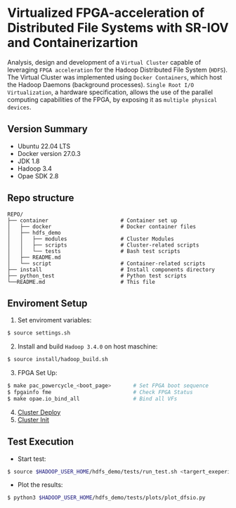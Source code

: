 # Virtualized FPGA-acceleration of Distributed File Systems with SR-IOV and Containerizartion
Analysis, design and development of a `Virtual Cluster` capable of leveraging `FPGA acceleration` for the Hadoop
Distributed File System (`HDFS`). The Virtual Cluster was implemented using `Docker Containers`, which host the Hadoop
Daemons (background processes). `Single Root I/O Virtualization`, a hardware specification, allows the use of the parallel
computing capabilities of the FPGA, by exposing it as `multiple physical devices`. 

## Version Summary
* Ubuntu 22.04 LTS
* Docker version 27.0.3
* JDK 1.8
* Hadoop 3.4
* Opae SDK 2.8

## Repo structure
```
REPO/
├── container                       # Container set up
│   ├── docker                      # Docker container files
│   ├── hdfs_demo
│   │   ├── modules                 # Cluster Modules
│   │   ├── scripts                 # Cluster-related scripts
│   │   └── tests                   # Bash test scripts
│   ├── README.md
│   └── script                      # Container-related scripts
├── install                         # Install components directory
├── python_test                     # Python test scripts
└──README.md                        # This file
```

## Enviroment Setup
1) Set enviroment variables:
```bash
$ source settings.sh
```
2) Install and build `Hadoop 3.4.0` on host maschine:
```bash
$ source install/hadoop_build.sh
```
3) FPGA Set Up:
```bash
$ make pac_powercycle_<boot_page>       # Set FPGA boot sequence
$ fpgainfo fme                          # Check FPGA Status
$ make opae.io_bind_all                 # Bind all VFs
```
4) [Cluster Deploy](container/README.md#deploy)
5) [Cluster Init](container/README.md#init)


## Test Execution
* Start test:
```bash
$ source $HADOOP_USER_HOME/hdfs_demo/tests/run_test.sh <targert_exeperiments> <EC_policy>
```
* Plot the results:
```bash
$ python3 $HADOOP_USER_HOME/hdfs_demo/tests/plots/plot_dfsio.py
```
